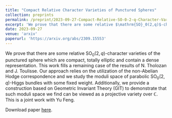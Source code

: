 ```yaml
---
title: "Compact Relative Character Varieties of Punctured Spheres"
collection: preprints
permalink: /preprint/2023-09-27-Compact-Relative-SO-0-2-q-Character-Varieties-of-Punctured-Spheres
excerpt: 'We prove that there are some relative $\mathrm{SO}_0(2,q)$-character varieties of the punctured sphere which are compact, totally elliptic and contain a dense representation. This work fills a remaining case of the results of N. Tholozan and J. Toulisse. Our approach relies on the utilization of the non-Abelian Hodge correspondence and we study the moduli space of parabolic $\mathrm{SO}_0(2,q)$-Higgs bundles with some fixed weight. Additionally, we provide a construction based on Geometric Invariant Theory (GIT) to demonstrate that such moduli space we find can be viewed as a projective variety over $\mathbb{C}$.'
date: 2023-09-27
venue: 'arxiv'
paperurl: 'https://arxiv.org/abs/2309.15553'
---
```

We prove that there are some relative $\mathrm{SO}_0(2,q)$-character varieties of the punctured sphere which are compact, totally elliptic and contain a dense representation. This work fills a remaining case of the results of N. Tholozan and J. Toulisse. Our approach relies on the utilization of the non-Abelian Hodge correspondence and we study the moduli space of parabolic $\mathrm{SO}_0(2,q)$-Higgs bundles with some fixed weight. Additionally, we provide a construction based on Geometric Invariant Theory (GIT) to demonstrate that such moduli space we find can be viewed as a projective variety over $\mathbb{C}$. This is a joint work with Yu Feng.

Download paper [here](https://arxiv.org/abs/2309.15553).